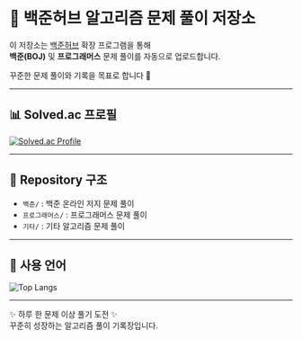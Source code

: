 # 📝 백준허브 알고리즘 문제 풀이 저장소

이 저장소는 [백준허브](https://github.com/BaekjoonHub/BaekjoonHub) 확장 프로그램을 통해  
**백준(BOJ)** 및 **프로그래머스** 문제 풀이를 자동으로 업로드합니다.  

꾸준한 문제 풀이와 기록을 목표로 합니다 🚀  

---

## 📊 Solved.ac 프로필
[![Solved.ac Profile](http://mazassumnida.wtf/api/v2/generate_badge?boj=gudtjr1017)](https://solved.ac/gudtjr1017)

---

## 📂 Repository 구조
- `백준/` : 백준 온라인 저지 문제 풀이
- `프로그래머스/` : 프로그래머스 문제 풀이
- `기타/` : 기타 알고리즘 문제 풀이

---

## 🔧 사용 언어
![Top Langs](https://github-readme-stats.vercel.app/api/top-langs/?username=pro660&layout=compact)

---

✨ 하루 한 문제 이상 풀기 도전 ✨  
꾸준히 성장하는 알고리즘 풀이 기록장입니다.

